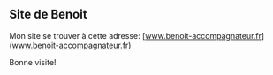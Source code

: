 ## Site de Benoit ##
Mon site se trouver à cette adresse: [www.benoit-accompagnateur.fr](www.benoit-accompagnateur.fr)

Bonne visite!
